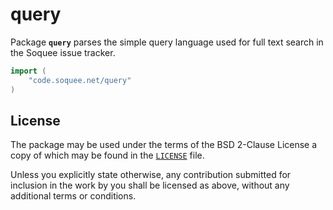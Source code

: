 # query

Package **`query`** parses the simple query language used for full text search
in the Soquee issue tracker.

```go
import (
	"code.soquee.net/query"
)
```


## License

The package may be used under the terms of the BSD 2-Clause License a copy of
which may be found in the [`LICENSE`] file.

Unless you explicitly state otherwise, any contribution submitted for inclusion
in the work by you shall be licensed as above, without any additional terms or
conditions.

[`LICENSE`]: ./LICENSE
